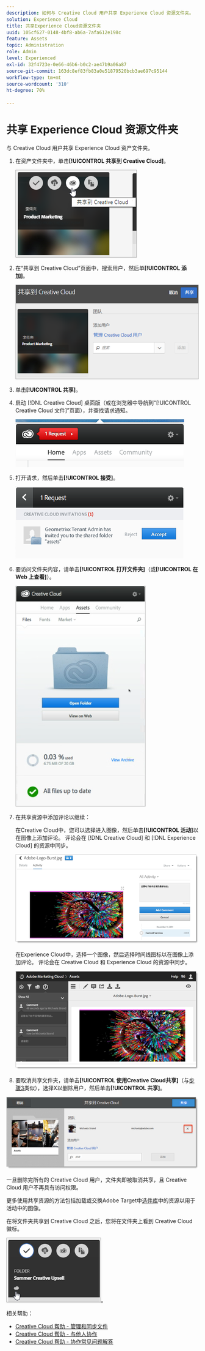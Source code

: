 ```yaml
---
description: 如何与 Creative Cloud 用户共享 Experience Cloud 资源文件夹。
solution: Experience Cloud
title: 共享Experience Cloud资源文件夹
uuid: 105cf627-0148-4bf8-ab6a-7afa612e198c
feature: Assets
topic: Administration
role: Admin
level: Experienced
exl-id: 32f4723e-0e66-46b6-b0c2-ae47b9a06a87
source-git-commit: 163dc8ef83fb83a0e51879520bcb3ae697c95144
workflow-type: tm+mt
source-wordcount: '310'
ht-degree: 70%

---
```


# 共享 Experience Cloud 资源文件夹

与 Creative Cloud 用户共享 Experience Cloud 资产文件夹。

1. 在资产文件夹中，单击&#x200B;**[!UICONTROL 共享到 Creative Cloud]**。

   ![共享到 Creative Cloud](../../assets/asset-share-cc.png)
1. 在“共享到 Creative Cloud”页面中，搜索用户，然后单&#x200B;**[!UICONTROL 添加]**。

   ![添加 Creative Cloud 用户](../../assets/asset-share-cc-page.png)

1. 单击&#x200B;**[!UICONTROL 共享]**。
1. 启动 [!DNL Creative Cloud] 桌面版（或在浏览器中导航到“[!UICONTROL Creative Cloud 文件]”页面），并查找请求通知。

   ![请求通知](../../assets/cc_share_request.png)
1. 打开请求，然后单击&#x200B;**[!UICONTROL 接受]**。

   ![接受请求](../../assets/cc_share_accept.png)
1. 要访问文件夹内容，请单击&#x200B;**[!UICONTROL 打开文件夹]**（或&#x200B;**[!UICONTROL 在 Web 上查看]**）。

   ![在 Web 上查看](../../assets/creative_cloud_open_folder.png)
1. 在共享资源中添加评论以继续：

   在Creative Cloud中，您可以选择进入图像，然后单击&#x200B;**[!UICONTROL 活动]**&#x200B;以在图像上添加评论。 评论会在 [!DNL Creative Cloud] 和 [!DNL Experience Cloud] 的资源中同步。

   ![在图像上添加评论](../../assets/asset_comment_cc.png)

   在Experience Cloud中，选择一个图像，然后选择时间线图标以在图像上添加评论。 评论会在 Creative Cloud 和 Experience Cloud 的资源中同步。

   ![在图像上添加评论](../../assets/asset_comment_mac.png)

1. 要取消共享文件夹，请单击&#x200B;**[!UICONTROL 使用Creative Cloud共享]**（与[步骤3](share.md)类似），选择X以删除用户，然后单击&#x200B;**[!UICONTROL 共享]**。

![取消共享文件夹](../../assets/asset_remove_user.png)

一旦删除完所有的 Creative Cloud 用户，文件夹即被取消共享，且 Creative Cloud 用户不再具有访问权限。

更多使用共享资源的方法包括加载或交换Adobe Target中[选件库](https://experienceleague.adobe.com/docs/target/using/experiences/offers/manage-content.html)中的资源以用于活动中的图像。

在将文件夹共享到 Creative Cloud 之后，您将在文件夹上看到 Creative Cloud 徽标。

![文件夹上的 Creative Cloud 徽标](../../assets/asset-cc-logo.png)。

相关帮助：

* [Creative Cloud 帮助 - 管理和同步文件](https://helpx.adobe.com/cn/creative-cloud/help/sync-creative-cloud-files.html)
* [Creative Cloud 帮助 - 与他人协作](https://helpx.adobe.com/cn/creative-cloud/help/collaboration.html)
* [Creative Cloud 帮助 - 协作常见问题解答](https://helpx.adobe.com/cn/creative-cloud/help/collaboration-faq.html)
